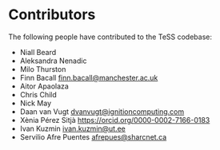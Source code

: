 # Contributors

The following people have contributed to the TeSS codebase:

* Niall Beard
* Aleksandra Nenadic
* Milo Thurston
* Finn Bacall <finn.bacall@manchester.ac.uk>
* Aitor Apaolaza
* Chris Child
* Nick May
* Daan van Vugt <dvanvugt@ignitioncomputing.com>
* Xènia Pérez Sitjà <https://orcid.org/0000-0002-7166-0183>
* Ivan Kuzmin <ivan.kuzmin@ut.ee>
* Servilio Afre Puentes <afrepues@sharcnet.ca>
